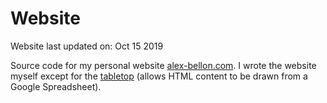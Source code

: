 # Website

Website last updated on: Oct 15 2019

Source code for my personal website <a href="http://alex-bellon.com">alex-bellon.com</a>. I wrote the website myself except for the <a href="https://github.com/jsoma/tabletop">tabletop</a> (allows HTML content to be drawn from a Google Spreadsheet).

